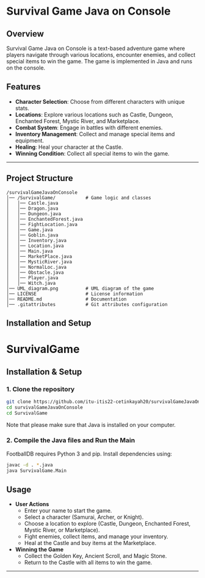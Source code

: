# Survival Game Java on Console

## Overview

Survival Game Java on Console is a text-based adventure game where players navigate through various locations, encounter enemies, and collect special items to win the game. The game is implemented in Java and runs on the console.

## Features

- **Character Selection**: Choose from different characters with unique stats.
- **Locations**: Explore various locations such as Castle, Dungeon, Enchanted Forest, Mystic River, and Marketplace.
- **Combat System**: Engage in battles with different enemies.
- **Inventory Management**: Collect and manage special items and equipment.
- **Healing**: Heal your character at the Castle.
- **Winning Condition**: Collect all special items to win the game.

---

## Project Structure

```
/survivalGameJavaOnConsole
│── /SurvivalGame/           # Game logic and classes
│   │── Castle.java
│   │── Dragon.java
│   │── Dungeon.java
│   │── EnchantedForest.java
│   │── FightLocation.java
│   │── Game.java
│   │── Goblin.java
│   │── Inventory.java
│   │── Location.java
│   │── Main.java
│   │── MarketPlace.java
│   │── MysticRiver.java
│   │── NormalLoc.java
│   │── Obstacle.java
│   │── Player.java
│   │── Witch.java
│── UML_diagram.png          # UML diagram of the game
│── LICENSE                  # License information
│── README.md                # Documentation
│── .gitattributes           # Git attributes configuration
```

## **Installation and Setup** 

# SurvivalGame

## **Installation & Setup**

### **1. Clone the repository**

```sh
git clone https://github.com/itu-itis22-cetinkayah20/survivalGameJavaOnConsole.git
cd survivalGameJavaOnConsole
cd SurvivalGame
```
Note that please make sure that Java is installed on your computer.
### **2. Compile the Java files and Run the Main**

FootballDB requires Python 3 and pip. Install dependencies using:

```sh
javac -d . *.java
java SurvivalGame.Main
```

## **Usage**

- **User Actions**
  - Enter your name to start the game.
  - Select a character (Samurai, Archer, or Knight).
  - Choose a location to explore (Castle, Dungeon, Enchanted Forest, Mystic River, or Marketplace).
  - Fight enemies, collect items, and manage your inventory.
  - Heal at the Castle and buy items at the Marketplace.
- **Winning the Game**
  - Collect the Golden Key, Ancient Scroll, and Magic Stone.
  - Return to the Castle with all items to win the game.
---
